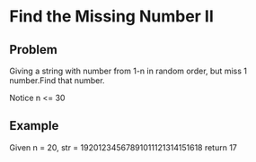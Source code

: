 Find the Missing Number II
===

## Problem

Giving a string with number from 1-n in random order, but miss 1 number.Find that number.

 Notice
n <= 30



## Example

Given n = 20, str = 19201234567891011121314151618
return 17